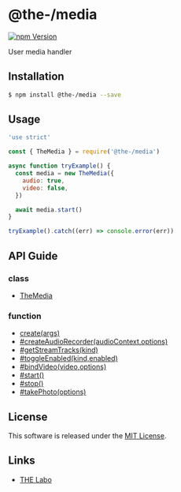 @the-/media
==========

<!---
This file is generated by the-tmpl. Do not update manually.
--->

<!-- Badge Start -->
<a name="badges"></a>

[![npm Version][bd_npm_shield_url]][bd_npm_url]

[bd_repo_url]: https://github.com/the-labo/the
[bd_travis_url]: http://travis-ci.org/the-labo/the
[bd_travis_shield_url]: http://img.shields.io/travis/the-labo/the.svg?style=flat
[bd_travis_com_url]: http://travis-ci.com/the-labo/the
[bd_travis_com_shield_url]: https://api.travis-ci.com/the-labo/the.svg?token=
[bd_license_url]: https://github.com/the-labo/the/blob/master/LICENSE
[bd_npm_url]: http://www.npmjs.org/package/@the-/media
[bd_npm_shield_url]: http://img.shields.io/npm/v/@the-/media.svg?style=flat
[bd_standard_url]: http://standardjs.com/
[bd_standard_shield_url]: https://img.shields.io/badge/code%20style-standard-brightgreen.svg

<!-- Badge End -->


<!-- Description Start -->
<a name="description"></a>

User media handler

<!-- Description End -->


<!-- Overview Start -->
<a name="overview"></a>



<!-- Overview End -->


<!-- Sections Start -->
<a name="sections"></a>

<!-- Section from "doc/readme/01.Installation.md.hbs" Start -->

<a name="section-doc-readme-01-installation-md"></a>

Installation
-----

```bash
$ npm install @the-/media --save
```


<!-- Section from "doc/readme/01.Installation.md.hbs" End -->

<!-- Section from "doc/readme/02.Usage.md.hbs" Start -->

<a name="section-doc-readme-02-usage-md"></a>

Usage
---------

```javascript
'use strict'

const { TheMedia } = require('@the-/media')

async function tryExample() {
  const media = new TheMedia({
    audio: true,
    video: false,
  })

  await media.start()
}

tryExample().catch((err) => console.error(err))

```


<!-- Section from "doc/readme/02.Usage.md.hbs" End -->


<!-- Sections Start -->

<a name="api"></a>

## API Guide

### class
- [TheMedia](./doc/api/api.md#TheMedia)
### function
- [create(args)](./doc/api/api.md#create)
- [#createAudioRecorder(audioContext,options)](./doc/api/api.md#TheMedia#createAudioRecorder)
- [#getStreamTracks(kind)](./doc/api/api.md#TheMedia#getStreamTracks)
- [#toggleEnabled(kind,enabled)](./doc/api/api.md#TheMedia#toggleEnabled)
- [#bindVideo(video,options)](./doc/api/api.md#TheMedia#bindVideo)
- [#start()](./doc/api/api.md#TheMedia#start)
- [#stop()](./doc/api/api.md#TheMedia#stop)
- [#takePhoto(options)](./doc/api/api.md#TheMedia#takePhoto)

<!-- LICENSE Start -->
<a name="license"></a>

License
-------
This software is released under the [MIT License](https://github.com/the-labo/the/blob/master/LICENSE).

<!-- LICENSE End -->


<!-- Links Start -->
<a name="links"></a>

Links
------

+ [THE Labo][the_labo_url]

[the_labo_url]: https://github.com/the-labo

<!-- Links End -->
